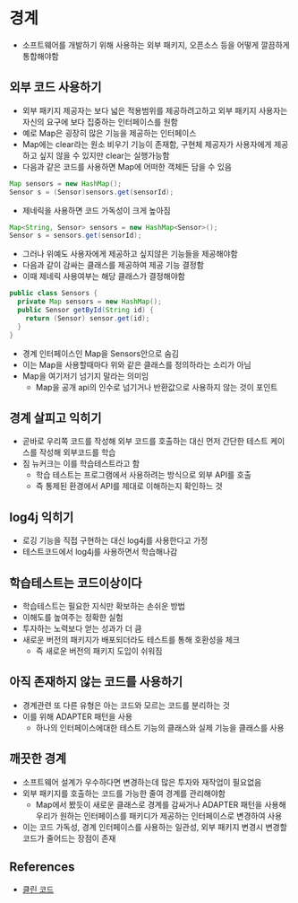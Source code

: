 # 경계

* 소프트웨어를 개발하기 위해 사용하는 외부 패키지, 오픈소스 등을 어떻게 깔끔하게 통합해야함

## 외부 코드 사용하기

* 외부 패키지 제공자는 보다 넓은 적용범위를 제공하려고하고 외부 패키지 사용자는 자신의 요구에 보다 집중하는 인터페이스를 원함
* 예로 Map은 굉장히 많은 기능을 제공하는 인터페이스
* Map에는 clear라는 원소 비우기 기능이 존재함, 구현체 제공자가 사용자에게 제공하고 싶지 않을 수 있지만 clear는 실행가능함
* 다음과 같은 코드를 사용하면 Map에 어떠한 객체든 담을 수 있음

```java
Map sensors = new HashMap();
Sensor s = (Sensor)sensors.get(sensorId);
```

* 제네릭을 사용하면 코드 가독성이 크게 높아짐

```java
Map<String, Sensor> sensors = new HashMap<Sensor>();
Sensor s = sensors.get(sensorId);
```

* 그러나 위예도 사용자에게 제공하고 싶지않은 기능들을 제공해야함
* 다음과 같이 감싸는 클래스를 제공하여 제공 기능 결정함
* 이때 제네릭 사용여부는 해당 클래스가 결정해야함

```java
public class Sensors {
  private Map sensors = new HashMap();
  public Sensor getById(String id) {
    return (Sensor) sensor.get(id);
  }
}
```

* 경계 인터페이스인 Map을 Sensors안으로 숨김
* 이는 Map을 사용할때마다 위와 같은 클래스를 정의하라는 소리가 아님
* Map을 여기저기 넘기지 말라는 의미임
  * Map을 공개 api의 인수로 넘기거나 반환값으로 사용하지 않는 것이 포인트

## 경계 살피고 익히기

* 곧바로 우리쪽 코드를 작성해 외부 코드를 호출하는 대신 먼저 간단한 테스트 케이스를 작성해 외부코드를 학습
* 짐 뉴커크는 이를 학습테스트라고 함
  * 학습 테스트는 프로그램에서 사용하려는 방식으로 외부 API를 호출
  * 즉 통제된 환경에서 API를 제대로 이해하는지 확인하느 것

## log4j 익히기

* 로깅 기능을 직접 구현하는 대신 log4j를 사용한다고 가정
* 테스트코드에서 log4j를 사용하면서 학습해나감

## 학습테스트는 코드이상이다

* 학습테스트는 필요한 지식만 확보하는 손쉬운 방법
* 이해도를 높여주는 정확한 실험
* 투자하는 노력보다 얻는 성과가 더 큼
* 새로운 버전의 패키지가 배포되더라도 테스트를 통해 호환성을 체크
  * 즉 새로운 버전의 패키지 도입이 쉬워짐

## 아직 존재하지 않는 코드를 사용하기

* 경계관련 또 다른 유형은 아는 코드와 모르는 코드를 분리하는 것
* 이를 위해 ADAPTER 패턴을 사용
  * 하나의 인터페이스에대한 테스트 기능의 클래스와 실제 기능을 클래스를 사용

## 깨끗한 경계

* 소프트웨어 설계가 우수하다면 변경하는데 많은 투자와 재작업이 필요없음
* 외부 패키지를 호출하는 코드를 가능한 줄여 경계를 관리해야함
  * Map에서 봤듯이 새로운 클래스로 경계를 감싸거나 ADAPTER 패턴을 사용해 우리가 원하는 인터페이스를 패키디가 제공하는 인터페이스로 변경하여 사용
* 이는 코드 가독성, 경계 인터페이스를 사용하는 일관성, 외부 패키지 변경시 변경할 코드가 줄어드는 장점이 존재

## References

* [클린 코드](http://www.kyobobook.co.kr/product/detailViewKor.laf?ejkGb=KOR&mallGb=KOR&barcode=9788966260959&orderClick=LAG&Kc=)